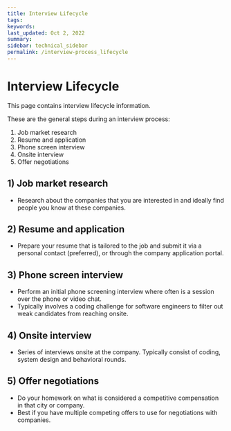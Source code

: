 ```yaml
---
title: Interview Lifecycle
tags: 
keywords: 
last_updated: Oct 2, 2022
summary: 
sidebar: technical_sidebar
permalink: /interview-process_lifecycle
---
```


# Interview Lifecycle
This page contains interview lifecycle information.

These are the general steps during an interview process:
1. Job market research
2. Resume and application
3. Phone screen interview
4. Onsite interview
5. Offer negotiations

## 1) Job market research
- Research about the companies that you are interested in and ideally find people you know at these companies.


## 2) Resume and application
- Prepare your resume that is tailored to the job and submit it via a personal contact (preferred), or through the company application portal.


## 3) Phone screen interview
- Perform an initial phone screening interview where often is a session over the phone or video chat.
- Typically involves a coding challenge for software engineers to filter out weak candidates from reaching onsite.


## 4) Onsite interview
- Series of interviews onsite at the company. Typically consist of coding, system design and behavioral rounds.


## 5) Offer negotiations
- Do your homework on what is considered a competitive compensation in that city or company.
- Best if you have multiple competing offers to use for negotiations with companies.